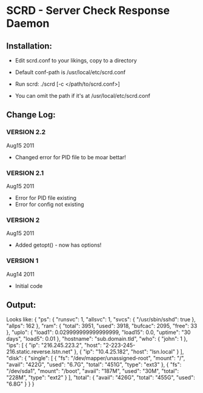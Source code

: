 # SCRD - Server Check Response Daemon

## Installation:
- Edit scrd.conf to your likings, copy to a directory
 - Default conf-path is /usr/local/etc/scrd.conf

- Run scrd: ./scrd [-c </path/to/scrd.conf>]
 - You can omit the path if it's at /usr/local/etc/scrd.conf

## Change Log:
### VERSION 2.2
Aug15 2011

- Changed error for PID file to be moar bettar!

### VERSION 2.1
Aug15 2011

- Error for PID file existing
- Error for config not existing

### VERSION 2
Aug15 2011

- Added getopt() - now has options!

### VERSION 1
Aug14 2011

- Initial code

## Output:
Looks like:
	{
			"ps": {
					"runsvc": 1,
					"allsvc": 1,
					"svcs": {
							"/usr/sbin/sshd": true
					},
					"allps": 162
			},
			"ram": {
					"total": 3951,
					"used": 3918,
					"bufcac": 2095,
					"free": 33
			},
			"uplo": {
					"load1": 0.029999999999999999,
					"load15": 0.0,
					"uptime": "30 days",
					"load5": 0.01
			},
			"hostname": "sub.domain.tld",
			"who": {
					"john": 1
			},
			"ips": [
					{
							"ip": "216.245.223.2",
							"host": "2-223-245-216.static.reverse.lstn.net"
					},
					{
							"ip": "10.4.25.182",
							"host": "lsn.local"
					}
			],
			"disk": {
					"single": [
							{
									"fs": "/dev/mapper/unassigned-root",
									"mount": "/",
									"avail": "422G",
									"used": "6.7G",
									"total": "451G",
									"type": "ext3"
							},
							{
									"fs": "/dev/sda1",
									"mount": "/boot",
									"avail": "187M",
									"used": "30M",
									"total": "228M",
									"type": "ext2"
							}
					],
					"total": {
							"avail": "426G",
							"total": "455G",
							"used": "6.8G"
					}
			}
	}
